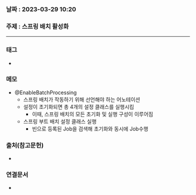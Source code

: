 ### 날짜 : 2023-03-29 10:20
### 주제 : 스프링 배치 활성화
---
### 태그
* 

### 메모
* @EnableBatchProcessing
	* 스프링 배치가 작동하기 위해 선언해야 하는 어노테이션
	* 설정이 초기화되면 총 4개의 설정 클래스를 실행시킴
		* 이때, 스프링 배치의 모든 초기화 및 실행 구성이 이루어짐
	* 스프링 부트 배치 설정 클래스 실행
		* 빈으로 등록된 Job을 검색해 초기화와 동시에 Job수행

### 출처(참고문헌)
-  

### 연결문서
- 